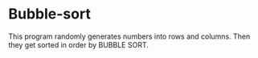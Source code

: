 # Bubble-sort
This program randomly generates numbers into rows and columns. Then they get sorted in order by BUBBLE SORT.
